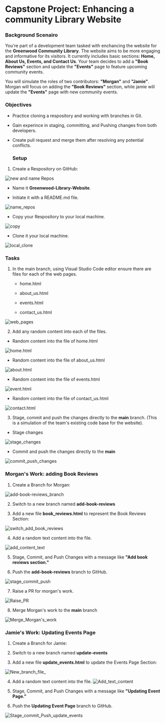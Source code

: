 # Capstone Project: Enhancing a community Library Website

### Background Scenairo

You're part of a development team tasked with enchancing the website for the __Greenwood Community Library__. The website aims to be more engaging and informative for its visitors. It currently includes basic sections: __Home, About Us, Events, and Contact Us__. Your team decides to add a __"Book Reviews"__ section and update the __"Events"__ page to feature upcoming community events.  

You will simulate the roles of two contributors: __"Morgan"__ and __"Jamie"__. Morgan will focus on adding the __"Book Reviews"__ section, while jamie will update the __"Events"__ page with new community events.


### Objectives 
- Practice cloning a respository and working with branches in Git.

- Gain experince in staging, committing, and Pushing changes from both developers.
  
- Create pull request and merge them after resolving any potential conflicts.
  
  ### Setup
1. Create a Respository on GitHub:

![new and name Repos](./Img/create_new_repos.png)

- Name it __Greenwood-Library-Website__.
  
- Initiate it with a README.md file.

![name_repos](./Img/New_Readme_repos.png)

- Copy your Respository to your local machine.

![copy](./Img/clone_repos.png)

- Clone it your local machine.
  
![local_clone](./Img/local_machine_clone.png)


### Tasks

1. In the main branch, using Visual Studio Code editor ensure there are files for each of the web pages.

   - home.html
  
   - about_us.html
  
   - events.html

   - contact_us.html

![web_pages](./Img/create_web_pages.png)
  
2. Add any random content into each of the files.
  
  - Random content into the file of home.html 
  
![home.html](./Img/home_html.png)
  
  - Random content into the file of about_us.html
  
![about.html](./Img/about_html.png)
  
  - Random content into the file of events.html
  
![event.html](./Img/events_html.png)

  - Random content into the file of contact_us.html 
  
![contact.html](./Img/contact_html.png)

3. Stage, commit and push the changes directly to the __main__ branch. (This is a simulation of the team's existing code base for the website).
  
  - Stage changes
  
![stage_changes](./Img/git_stage.png)

  - Commit and push the changes directly to the __main__

![commit_push_changes](./Img/git_commit_push.png)


### Morgan's Work: adding Book Reviews

1. Create a Branch for Morgan:
   
![add-book-reviews_branch](./Img/new_branch_add_book_reviews.png)
   
2. Switch to a new branch named __add-book-reviews__
   
3. Add a new file __book_reviews.html__ to represent the Book Reviews Section:
  
![switch_add_book_reviews](./Img/switch_add_book_reviews.png)

4. Add a random text content into the file.
   
![add_content_text](./Img/book_reviews_content.png)

5. Stage, Commit, and Push Changes with a message like __"Add book reviews section."__

6. Push the __add-book-reviews__ branch to GitHub.

![stage_commit_push](./Img/stage_commit_push_add_book_reviews.png)

7. Raise a PR for morgan's work. 

![Raise_PR](./Img/create_PR.png)

8. Merge Morgan's work to the __main__ branch

![Merge_Morgan's_work](./Img/merge%20PR.png)
   

### Jamie's Work: Updating Events Page

1. Create a Branch for Jamie:

2. Switch to a new branch named __update-events__
   
3. Add a new file __update_events.html__ to update the Events Page Section:
   
![New_branch_file_](./Img/new_branch_update_events.png)

4. Add a random text content into the file.
![Add_text_content](./Img/add_content_update_review.png)

5. Stage, Commit, and Push Changes with a message like __"Updating Event Page."__

6. Push the __Updating Event Page__ branch to GitHub.

![Stage_commit_Push_update_events](./Img/stage_commit_push_update_events.png)











